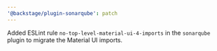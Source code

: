 ```yaml
---
'@backstage/plugin-sonarqube': patch
---
```


Added ESLint rule `no-top-level-material-ui-4-imports` in the `sonarqube` plugin to migrate the Material UI imports.
